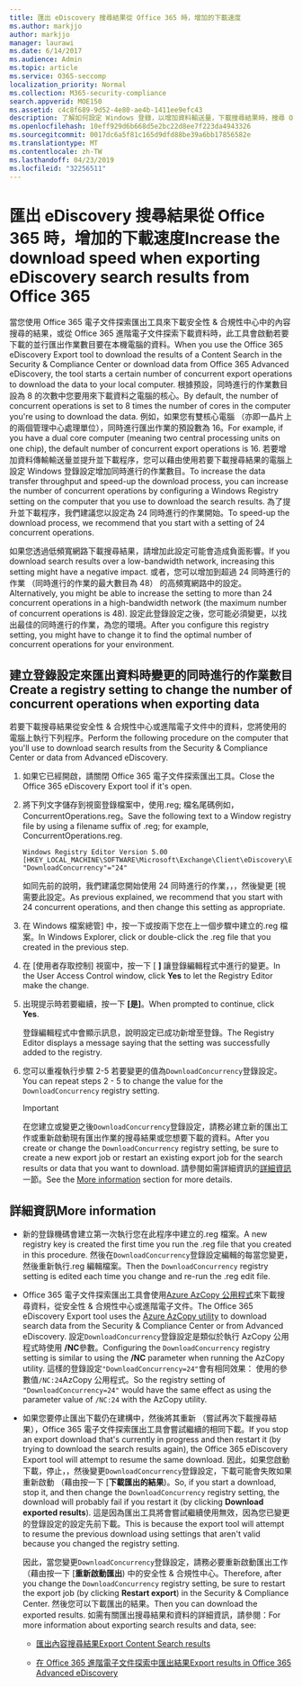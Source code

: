 ```yaml
---
title: 匯出 eDiscovery 搜尋結果從 Office 365 時，增加的下載速度
ms.author: markjjo
author: markjjo
manager: laurawi
ms.date: 6/14/2017
ms.audience: Admin
ms.topic: article
ms.service: O365-seccomp
localization_priority: Normal
ms.collection: M365-security-compliance
search.appverid: MOE150
ms.assetid: c4c8f689-9d52-4e80-ae4b-1411ee9efc43
description: 了解如何設定 Windows 登錄，以增加資料輸送量，下載搜尋結果時，搜尋 Office 365 中的安全性 & 合規性中心] 及 [進階電子文件探索中的資料。
ms.openlocfilehash: 10eff929d6b668d5e2bc22d8ee7f223da4943326
ms.sourcegitcommit: 0017dc6a5f81c165d9dfd88be39a6bb17856582e
ms.translationtype: MT
ms.contentlocale: zh-TW
ms.lasthandoff: 04/23/2019
ms.locfileid: "32256511"
---
```

# <a name="increase-the-download-speed-when-exporting-ediscovery-search-results-from-office-365"></a><span data-ttu-id="e6cdc-103">匯出 eDiscovery 搜尋結果從 Office 365 時，增加的下載速度</span><span class="sxs-lookup"><span data-stu-id="e6cdc-103">Increase the download speed when exporting eDiscovery search results from Office 365</span></span>

<span data-ttu-id="e6cdc-104">當您使用 Office 365 電子文件探索匯出工具來下載安全性 & 合規性中心中的內容搜尋的結果，或從 Office 365 進階電子文件探索下載資料時，此工具會啟動若要下載的並行匯出作業數目要在本機電腦的資料。</span><span class="sxs-lookup"><span data-stu-id="e6cdc-104">When you use the Office 365 eDiscovery Export tool to download the results of a Content Search in the Security & Compliance Center or download data from Office 365 Advanced eDiscovery, the tool starts a certain number of concurrent export operations to download the data to your local computer.</span></span> <span data-ttu-id="e6cdc-105">根據預設，同時進行的作業數目設為 8 的次數中您要用來下載資料之電腦的核心。</span><span class="sxs-lookup"><span data-stu-id="e6cdc-105">By default, the number of concurrent operations is set to 8 times the number of cores in the computer you're using to download the data.</span></span> <span data-ttu-id="e6cdc-106">例如，如果您有雙核心電腦 （亦即一晶片上的兩個管理中心處理單位），同時進行匯出作業的預設數為 16。</span><span class="sxs-lookup"><span data-stu-id="e6cdc-106">For example, if you have a dual core computer (meaning two central processing units on one chip), the default number of concurrent export operations is 16.</span></span> <span data-ttu-id="e6cdc-107">若要增加資料傳輸輸送量並提升並下載程序，您可以藉由使用若要下載搜尋結果的電腦上設定 Windows 登錄設定增加同時進行的作業數目。</span><span class="sxs-lookup"><span data-stu-id="e6cdc-107">To increase the data transfer throughput and speed-up the download process, you can increase the number of concurrent operations by configuring a Windows Registry setting on the computer that you use to download the search results.</span></span> <span data-ttu-id="e6cdc-108">為了提升並下載程序，我們建議您以設定為 24 同時進行的作業開始。</span><span class="sxs-lookup"><span data-stu-id="e6cdc-108">To speed-up the download process, we recommend that you start with a setting of 24 concurrent operations.</span></span>
  
<span data-ttu-id="e6cdc-109">如果您透過低頻寬網路下載搜尋結果，請增加此設定可能會造成負面影響。</span><span class="sxs-lookup"><span data-stu-id="e6cdc-109">If you download search results over a low-bandwidth network, increasing this setting might have a negative impact.</span></span> <span data-ttu-id="e6cdc-110">或者，您可以增加到超過 24 同時進行的作業 （同時進行的作業的最大數目為 48） 的高頻寬網路中的設定。</span><span class="sxs-lookup"><span data-stu-id="e6cdc-110">Alternatively, you might be able to increase the setting to more than 24 concurrent operations in a high-bandwidth network (the maximum number of concurrent operations is 48).</span></span> <span data-ttu-id="e6cdc-111">設定此登錄設定之後，您可能必須變更，以找出最佳的同時進行的作業，為您的環境。</span><span class="sxs-lookup"><span data-stu-id="e6cdc-111">After you configure this registry setting, you might have to change it to find the optimal number of concurrent operations for your environment.</span></span>
  
## <a name="create-a-registry-setting-to-change-the-number-of-concurrent-operations-when-exporting-data"></a><span data-ttu-id="e6cdc-112">建立登錄設定來匯出資料時變更的同時進行的作業數目</span><span class="sxs-lookup"><span data-stu-id="e6cdc-112">Create a registry setting to change the number of concurrent operations when exporting data</span></span>

<span data-ttu-id="e6cdc-113">若要下載搜尋結果從安全性 & 合規性中心或進階電子文件中的資料，您將使用的電腦上執行下列程序。</span><span class="sxs-lookup"><span data-stu-id="e6cdc-113">Perform the following procedure on the computer that you'll use to download search results from the Security & Compliance Center or data from Advanced eDiscovery.</span></span>
  
1. <span data-ttu-id="e6cdc-114">如果它已經開啟，請關閉 Office 365 電子文件探索匯出工具。</span><span class="sxs-lookup"><span data-stu-id="e6cdc-114">Close the Office 365 eDiscovery Export tool if it's open.</span></span> 
    
2. <span data-ttu-id="e6cdc-115">將下列文字儲存到視窗登錄檔案中，使用.reg; 檔名尾碼例如，ConcurrentOperations.reg。</span><span class="sxs-lookup"><span data-stu-id="e6cdc-115">Save the following text to a Window registry file by using a filename suffix of .reg; for example, ConcurrentOperations.reg.</span></span> 
    
    ```
    Windows Registry Editor Version 5.00
    [HKEY_LOCAL_MACHINE\SOFTWARE\Microsoft\Exchange\Client\eDiscovery\ExportTool]
    "DownloadConcurrency"="24"
    ```

    <span data-ttu-id="e6cdc-116">如同先前的說明，我們建議您開始使用 24 同時進行的作業，，，然後變更 [視需要此設定。</span><span class="sxs-lookup"><span data-stu-id="e6cdc-116">As previous explained, we recommend that you start with 24 concurrent operations, and then change this setting as appropriate.</span></span>
    
3. <span data-ttu-id="e6cdc-117">在 Windows 檔案總管] 中，按一下或按兩下您在上一個步驟中建立的.reg 檔案。</span><span class="sxs-lookup"><span data-stu-id="e6cdc-117">In Windows Explorer, click or double-click the .reg file that you created in the previous step.</span></span>
    
4. <span data-ttu-id="e6cdc-118">在 [使用者存取控制] 視窗中，按一下 [ **]** 讓登錄編輯程式中進行的變更。</span><span class="sxs-lookup"><span data-stu-id="e6cdc-118">In the User Access Control window, click **Yes** to let the Registry Editor make the change.</span></span> 
    
5. <span data-ttu-id="e6cdc-119">出現提示時若要繼續，按一下 **[是]**。</span><span class="sxs-lookup"><span data-stu-id="e6cdc-119">When prompted to continue, click **Yes**.</span></span>
    
    <span data-ttu-id="e6cdc-120">登錄編輯程式中會顯示訊息，說明設定已成功新增至登錄。</span><span class="sxs-lookup"><span data-stu-id="e6cdc-120">The Registry Editor displays a message saying that the setting was successfully added to the registry.</span></span>
    
6. <span data-ttu-id="e6cdc-121">您可以重複執行步驟 2-5 若要變更的值為`DownloadConcurrency`登錄設定。</span><span class="sxs-lookup"><span data-stu-id="e6cdc-121">You can repeat steps 2 - 5 to change the value for the  `DownloadConcurrency` registry setting.</span></span> 
    
    > [!IMPORTANT]
    > <span data-ttu-id="e6cdc-122">在您建立或變更之後`DownloadConcurrency`登錄設定，請務必建立新的匯出工作或重新啟動現有匯出作業的搜尋結果或您想要下載的資料。</span><span class="sxs-lookup"><span data-stu-id="e6cdc-122">After you create or change the  `DownloadConcurrency` registry setting, be sure to create a new export job or restart an existing export job for the search results or data that you want to download.</span></span> <span data-ttu-id="e6cdc-123">請參閱如需詳細資訊的[詳細資訊](#more-information)一節。</span><span class="sxs-lookup"><span data-stu-id="e6cdc-123">See the [More information](#more-information) section for more details.</span></span> 
  
## <a name="more-information"></a><span data-ttu-id="e6cdc-124">詳細資訊</span><span class="sxs-lookup"><span data-stu-id="e6cdc-124">More information</span></span>

- <span data-ttu-id="e6cdc-125">新的登錄機碼會建立第一次執行您在此程序中建立的.reg 檔案。</span><span class="sxs-lookup"><span data-stu-id="e6cdc-125">A new registry key is created the first time you run the .reg file that you created in this procedure.</span></span> <span data-ttu-id="e6cdc-126">然後在`DownloadConcurrency`登錄設定編輯的每當您變更，然後重新執行.reg 編輯檔案。</span><span class="sxs-lookup"><span data-stu-id="e6cdc-126">Then the  `DownloadConcurrency` registry setting is edited each time you change and re-run the .reg edit file.</span></span> 
    
- <span data-ttu-id="e6cdc-127">Office 365 電子文件探索匯出工具會使用[Azure AzCopy 公用程式](https://go.microsoft.com/fwlink/?linkid=849949)來下載搜尋資料，從安全性 & 合規性中心或進階電子文件。</span><span class="sxs-lookup"><span data-stu-id="e6cdc-127">The Office 365 eDiscovery Export tool uses the [Azure AzCopy utility](https://go.microsoft.com/fwlink/?linkid=849949) to download search data from the Security & Compliance Center or from Advanced eDiscovery.</span></span> <span data-ttu-id="e6cdc-128">設定`DownloadConcurrency`登錄設定是類似於執行 AzCopy 公用程式時使用 **/NC**參數。</span><span class="sxs-lookup"><span data-stu-id="e6cdc-128">Configuring the  `DownloadConcurrency` registry setting is similar to using the **/NC** parameter when running the AzCopy utility.</span></span> <span data-ttu-id="e6cdc-129">這樣的登錄設定`"DownloadConcurrency=24"`會有相同效果： 使用的參數值`/NC:24`AzCopy 公用程式。</span><span class="sxs-lookup"><span data-stu-id="e6cdc-129">So the registry setting of  `"DownloadConcurrency=24"` would have the same effect as using the parameter value of  `/NC:24` with the AzCopy utility.</span></span> 
    
- <span data-ttu-id="e6cdc-130">如果您要停止匯出下載仍在建構中，然後將其重新 （嘗試再次下載搜尋結果），Office 365 電子文件探索匯出工具會嘗試繼續的相同下載。</span><span class="sxs-lookup"><span data-stu-id="e6cdc-130">If you stop an export download that's currently in progress and then restart it (by trying to download the search results again), the Office 365 eDiscovery Export tool will attempt to resume the same download.</span></span> <span data-ttu-id="e6cdc-131">因此，如果您啟動下載，停止，，然後變更`DownloadConcurrency`登錄設定，下載可能會失敗如果重新啟動 （藉由按一下 [**下載匯出的結果**)。</span><span class="sxs-lookup"><span data-stu-id="e6cdc-131">So, if you start a download, stop it, and then change the  `DownloadConcurrency` registry setting, the download will probably fail if you restart it (by clicking **Download exported results**).</span></span> <span data-ttu-id="e6cdc-132">這是因為匯出工具將會嘗試繼續使用無效，因為您已變更的登錄設定的設定先前下載。</span><span class="sxs-lookup"><span data-stu-id="e6cdc-132">This is because the export tool will attempt to resume the previous download using settings that aren't valid because you changed the registry setting.</span></span>
    
    <span data-ttu-id="e6cdc-133">因此，當您變更`DownloadConcurrency`登錄設定，請務必要重新啟動匯出工作 （藉由按一下 [**重新啟動匯出**) 中的安全性 & 合規性中心。</span><span class="sxs-lookup"><span data-stu-id="e6cdc-133">Therefore, after you change the  `DownloadConcurrency` registry setting, be sure to restart the export job (by clicking **Restart export**) in the Security & Compliance Center.</span></span> <span data-ttu-id="e6cdc-134">然後您可以下載匯出的結果。</span><span class="sxs-lookup"><span data-stu-id="e6cdc-134">Then you can download the exported results.</span></span> <span data-ttu-id="e6cdc-135">如需有關匯出搜尋結果和資料的詳細資訊，請參閱：</span><span class="sxs-lookup"><span data-stu-id="e6cdc-135">For more information about exporting search results and data, see:</span></span>
    
  - [<span data-ttu-id="e6cdc-136">匯出內容搜尋結果</span><span class="sxs-lookup"><span data-stu-id="e6cdc-136">Export Content Search results</span></span>](export-search-results.md)
    
  - [<span data-ttu-id="e6cdc-137">在 Office 365 進階電子文件探索中匯出結果</span><span class="sxs-lookup"><span data-stu-id="e6cdc-137">Export results in Office 365 Advanced eDiscovery</span></span>](export-results-in-advanced-ediscovery.md)
    
